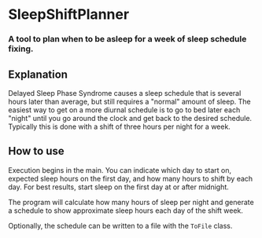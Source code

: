# SleepShiftPlanner
### A tool to plan when to be asleep for a week of sleep schedule fixing.  

## Explanation
Delayed Sleep Phase Syndrome causes a sleep schedule that is several hours
later than average, but still requires a "normal" amount of sleep.
The easiest way to get on a more diurnal schedule is to go to bed later each
"night" until you go around the clock and get back to the desired schedule.
Typically this is done with a shift of three hours per night for a week.

## How to use
Execution begins in the main. You can indicate which day to start on,
expected sleep hours on the first day, and how many hours to shift by
each day. For best results, start sleep on the first day at or after midnight.

The program will calculate how many hours of sleep per night and generate
a schedule to show approximate sleep hours each day of the shift week.

Optionally, the schedule can be written to a file with the `ToFile` class.
